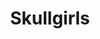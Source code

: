 ---
title: Skullgirls
crosslinks:
- SquiglyMasterRace
- calexil
- GameDeals
- salty
- NintendoSwitch
- thighdeology
- hairstylestoday
- linux_gaming
- vainglorygame
---
